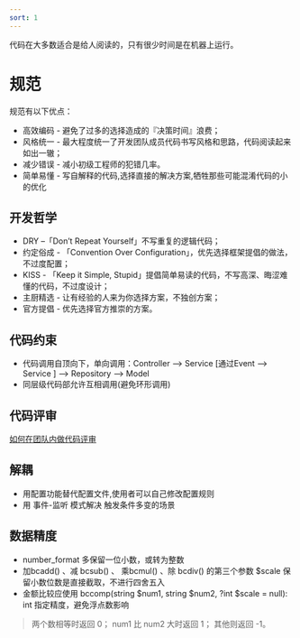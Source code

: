 ```yaml
---
sort: 1
---
```


代码在大多数适合是给人阅读的，只有很少时间是在机器上运行。

# 规范

规范有以下优点：

* 高效编码 - 避免了过多的选择造成的『决策时间』浪费；
* 风格统一 - 最大程度统一了开发团队成员代码书写风格和思路，代码阅读起来如出一辙；
* 减少错误 - 减小初级工程师的犯错几率。
* 简单易懂 - 写自解释的代码,选择直接的解决方案,牺牲那些可能混淆代码的小的优化

## 开发哲学

* DRY –「Don’t Repeat Yourself」不写重复的逻辑代码；
* 约定俗成 - 「Convention Over Configuration」，优先选择框架提倡的做法，不过度配置；
* KISS - 「Keep it Simple, Stupid」提倡简单易读的代码，不写高深、晦涩难懂的代码，不过度设计；
* 主厨精选 - 让有经验的人来为你选择方案，不独创方案；
* 官方提倡 - 优先选择官方推崇的方案。


## 代码约束

* 代码调用自顶向下，单向调用：Controller ——> Service [通过Event ——> Service ] ——> Repository ——> Model
* 同层级代码部允许互相调用(避免环形调用)


## 代码评审
[如何在团队内做代码评审](https://mp.weixin.qq.com/s/cvFjzRDaF7RGgzGR32Vqdw)


## 解耦

* 用配置功能替代配置文件,使用者可以自己修改配置规则
* 用 事件-监听 模式解决 触发条件多变的场景

## 数据精度
* number_format 多保留一位小数，或转为整数
* 加bcadd() 、减 bcsub() 、 乘bcmul() 、除 bcdiv() 的第三个参数 $scale 保留小数位数是直接截取，不进行四舍五入
* 金额比较应使用 bccomp(string $num1, string $num2, ?int $scale = null): int 指定精度，避免浮点数影响
> 两个数相等时返回 0； num1 比 num2 大时返回 1； 其他则返回 -1。